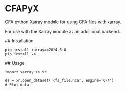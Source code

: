 # CFAPyX
CFA python Xarray module for using CFA files with xarray.

For use with the Xarray module as an additional backend.

## Installation

```
pip install xarray==2024.6.0
pip install -e .
```

## Usage

```
import xarray as xr

ds = xr.open_dataset('cfa_file.nca', engine='CFA')
# Plot data

```